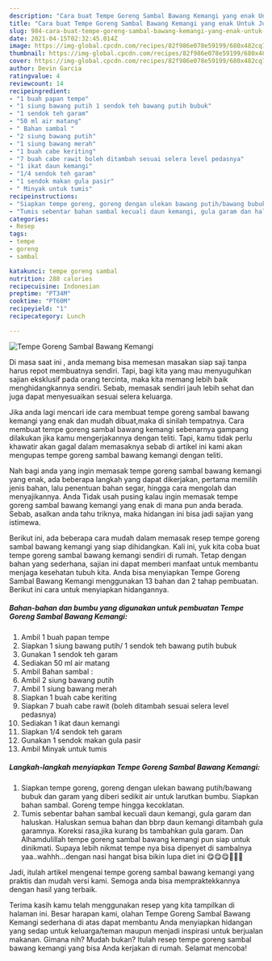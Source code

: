 ```yaml
---
description: "Cara buat Tempe Goreng Sambal Bawang Kemangi yang enak Untuk Jualan"
title: "Cara buat Tempe Goreng Sambal Bawang Kemangi yang enak Untuk Jualan"
slug: 984-cara-buat-tempe-goreng-sambal-bawang-kemangi-yang-enak-untuk-jualan
date: 2021-04-15T02:32:45.014Z
image: https://img-global.cpcdn.com/recipes/82f986e078e59199/680x482cq70/tempe-goreng-sambal-bawang-kemangi-foto-resep-utama.jpg
thumbnail: https://img-global.cpcdn.com/recipes/82f986e078e59199/680x482cq70/tempe-goreng-sambal-bawang-kemangi-foto-resep-utama.jpg
cover: https://img-global.cpcdn.com/recipes/82f986e078e59199/680x482cq70/tempe-goreng-sambal-bawang-kemangi-foto-resep-utama.jpg
author: Devin Garcia
ratingvalue: 4
reviewcount: 14
recipeingredient:
- "1 buah papan tempe"
- "1 siung bawang putih 1 sendok teh bawang putih bubuk"
- "1 sendok teh garam"
- "50 ml air matang"
- " Bahan sambal "
- "2 siung bawang putih"
- "1 siung bawang merah"
- "1 buah cabe keriting"
- "7 buah cabe rawit boleh ditambah sesuai selera level pedasnya"
- "1 ikat daun kemangi"
- "1/4 sendok teh garam"
- "1 sendok makan gula pasir"
- " Minyak untuk tumis"
recipeinstructions:
- "Siapkan tempe goreng, goreng dengan ulekan bawang putih/bawang bubuk dan garam yang diberi sedikit air untuk larutkan bumbu. Siapkan bahan sambal. Goreng tempe hingga kecoklatan."
- "Tumis sebentar bahan sambal kecuali daun kemangi, gula garam dan haluskan. Haluskan semua bahan dan bbrp daun kemangi ditambah gula garamnya. Koreksi rasa,jika kurang bs tambahkan gula garam. Dan Alhamdulillah tempe goreng sambal bawang kemangi pun siap untuk dinikmati. Supaya lebih nikmat tempe nya bisa dipenyet di sambalnya yaa..wahhh...dengan nasi hangat bisa bikin lupa diet ini 😋😋😋🤗🤗🤗"
categories:
- Resep
tags:
- tempe
- goreng
- sambal

katakunci: tempe goreng sambal 
nutrition: 288 calories
recipecuisine: Indonesian
preptime: "PT34M"
cooktime: "PT60M"
recipeyield: "1"
recipecategory: Lunch

---
```



![Tempe Goreng Sambal Bawang Kemangi](https://img-global.cpcdn.com/recipes/82f986e078e59199/680x482cq70/tempe-goreng-sambal-bawang-kemangi-foto-resep-utama.jpg)

Di masa  saat ini , anda memang bisa memesan masakan siap saji tanpa harus repot membuatnya sendiri. Tapi, bagi kita yang mau menyuguhkan sajian eksklusif pada orang tercinta, maka kita memang lebih baik menghidangkannya sendiri. Sebab, memasak sendiri jauh lebih sehat dan juga dapat menyesuaikan sesuai selera keluarga.

Jika anda lagi mencari ide cara membuat tempe goreng sambal bawang kemangi yang enak dan mudah dibuat,maka di sinilah tempatnya. Cara membuat tempe goreng sambal bawang kemangi  sebenarnya gampang dilakukan jika kamu mengerjakannya dengan teliti. Tapi, kamu tidak perlu khawatir akan gagal dalam memasaknya 
sebab di artikel ini kami akan mengupas tempe goreng sambal bawang kemangi dengan teliti.  



Nah bagi anda yang ingin memasak tempe goreng sambal bawang kemangi yang enak, ada beberapa langkah yang dapat dikerjakan, pertama memilih jenis bahan, lalu penentuan bahan segar, hingga cara mengolah dan menyajikannya. Anda Tidak usah pusing kalau ingin memasak tempe goreng sambal bawang kemangi yang enak di mana pun anda berada. Sebab, asalkan anda  tahu triknya, maka hidangan ini bisa jadi sajian yang istimewa.

Berikut ini, ada beberapa cara mudah dalam memasak resep tempe goreng sambal bawang kemangi yang siap dihidangkan. Kali ini, yuk kita coba buat tempe goreng sambal bawang kemangi sendiri di rumah. Tetap dengan bahan yang sederhana, sajian ini dapat memberi manfaat untuk membantu menjaga kesehatan tubuh kita. Anda bisa menyiapkan Tempe Goreng Sambal Bawang Kemangi menggunakan 13 bahan dan 2 tahap pembuatan. Berikut ini cara untuk menyiapkan hidangannya.

<!--inarticleads1-->

##### Bahan-bahan dan bumbu yang digunakan untuk pembuatan Tempe Goreng Sambal Bawang Kemangi:

1. Ambil 1 buah papan tempe
1. Siapkan 1 siung bawang putih/ 1 sendok teh bawang putih bubuk
1. Gunakan 1 sendok teh garam
1. Sediakan 50 ml air matang
1. Ambil  Bahan sambal :
1. Ambil 2 siung bawang putih
1. Ambil 1 siung bawang merah
1. Siapkan 1 buah cabe keriting
1. Siapkan 7 buah cabe rawit (boleh ditambah sesuai selera level pedasnya)
1. Sediakan 1 ikat daun kemangi
1. Siapkan 1/4 sendok teh garam
1. Gunakan 1 sendok makan gula pasir
1. Ambil  Minyak untuk tumis




<!--inarticleads2-->

##### Langkah-langkah menyiapkan Tempe Goreng Sambal Bawang Kemangi:

1. Siapkan tempe goreng, goreng dengan ulekan bawang putih/bawang bubuk dan garam yang diberi sedikit air untuk larutkan bumbu. Siapkan bahan sambal. Goreng tempe hingga kecoklatan.
1. Tumis sebentar bahan sambal kecuali daun kemangi, gula garam dan haluskan. Haluskan semua bahan dan bbrp daun kemangi ditambah gula garamnya. Koreksi rasa,jika kurang bs tambahkan gula garam. Dan Alhamdulillah tempe goreng sambal bawang kemangi pun siap untuk dinikmati. Supaya lebih nikmat tempe nya bisa dipenyet di sambalnya yaa..wahhh...dengan nasi hangat bisa bikin lupa diet ini 😋😋😋🤗🤗🤗




Jadi, itulah artikel mengenai  tempe goreng sambal bawang kemangi  yang praktis dan mudah versi kami. Semoga anda bisa mempraktekkannya dengan hasil yang terbaik. 

Terima kasih kamu telah menggunakan resep yang kita tampilkan di halaman ini. Besar harapan kami, olahan  Tempe Goreng Sambal Bawang Kemangi sederhana di atas dapat membantu Anda menyiapkan hidangan yang sedap untuk keluarga/teman maupun menjadi inspirasi untuk berjualan makanan. Gimana nih? Mudah bukan? Itulah resep tempe goreng sambal bawang kemangi yang bisa Anda kerjakan di rumah. Selamat mencoba!

